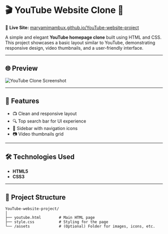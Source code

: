 # 🎬 YouTube Website Clone 🎥  
🔗 **Live Site:** [maryamimambux.github.io/YouTube-website-project](https://maryamimambux.github.io/YouTube-website-project/)

A simple and elegant **YouTube homepage clone** built using HTML and CSS. This project showcases a basic layout similar to YouTube, demonstrating responsive design, video thumbnails, and a user-friendly interface.

---

## 🌐 Preview

![YouTube Clone Screenshot](https://github.com/user-attachments/assets/bd971f0e-9395-4a05-934f-8a78d987dda5)

---

## 🚀 Features

- 📺 Clean and responsive layout
- 🔍 Top search bar for UI experience
- 🎨 Sidebar with navigation icons
- 📷 Video thumbnails grid

---

## 🛠️ Technologies Used

- **HTML5**
- **CSS3**

---

## 📁 Project Structure

```plaintext
YouTube-website-project/
│
├── youtube.html        # Main HTML page
├── style.css           # Styling for the page
└── /assets             # (Optional) Folder for images, icons, etc.
